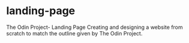 # landing-page

The Odin Project- Landing Page
Creating and designing a website from scratch to match the outline given by The Odin Project.